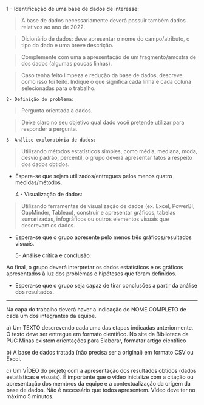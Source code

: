 1 - Identificação de uma base de dados de interesse:

> A base de dados necessariamente deverá possuir também dados relativos ao ano de 2022. 

> Dicionário de dados: deve apresentar o nome do campo/atributo, o tipo do dado e uma breve descrição.

> Complemente com uma a apresentação de um fragmento/amostra de dos dados (algumas poucas linhas).

> Caso tenha feito limpeza e redução da base de dados, descreve como isso foi feito. Indique o que significa cada linha e cada coluna selecionadas para o trabalho.


	2- Definição do problema:

> Pergunta orientada a dados.

> Deixe claro no seu objetivo qual dado você pretende utilizar para responder a pergunta. 


	3- Análise exploratória de dados: 

> Utilizando métodos estatísticos simples, como média, mediana, moda, desvio padrão, percentil, o grupo deverá apresentar fatos a respeito dos dados obtidos.  

* Espera-se que sejam utilizados/entregues pelos menos quatro medidas/métodos.


	4 - Visualização de dados:

> Utilizando ferramentas de visualização de dados (ex. Excel, PowerBI, GapMinder, Tableau), construir e apresentar gráficos, tabelas sumarizadas, infográficos ou outros elementos visuais que descrevam os dados. 

* Espera-se que o grupo apresente pelo menos três gráficos/resultados visuais.


	5- Análise crítica e conclusão: 

Ao final, o grupo deverá interpretar os dados estatísticos e os gráficos apresentados à luz dos problemas e hipóteses que foram definidos. 

* Espera-se que o grupo seja capaz de tirar conclusões a partir da análise dos resultados.

___________

Na capa do trabalho deverá haver a indicação do NOME COMPLETO de cada um dos integrantes da equipe. 

a) Um TEXTO descrevendo cada uma das etapas indicadas anteriormente. O texto deve ser entregue em formato científico. No site da Biblioteca da PUC Minas existem orientações para Elaborar, formatar artigo científico

b) A base de dados tratada (não precisa ser a original) em formato CSV ou Excel.

c) Um VÍDEO do projeto com a apresentação dos resultados obtidos (dados estatísticas e visuais). É importante que o vídeo inicialize com a citação ou apresentação dos membros da equipe e a contextualização da origem da base de dados. Não é necessário que todos apresentem. Vídeo deve ter no máximo 5 minutos.


